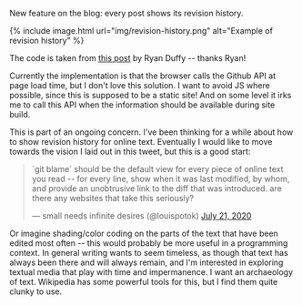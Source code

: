 New feature on the blog: every post shows its revision history.

{% include image.html url="img/revision-history.png" alt="Example of revision history" %}

The code is taken from [this post](https://ryanjduffy.github.io/blog/2016/01/08/including-git-history-in-a-jekyll-post.html) by Ryan Duffy -- thanks Ryan!

Currently the implementation is that the browser calls the Github API at page load time, but I don't love this solution. I want to avoid JS where possible, since this is supposed to be a static site! And on some level it irks me to call this API when the information should be available during site build.

This is part of an ongoing concern. I've been thinking for a while about how to show revision history for online text. Eventually I would like to move towards the vision I laid out in this tweet, but this is a good start:
<blockquote class="twitter-tweet">
<p lang="en" dir="ltr">`git blame` should be the default view for every piece of online text you read -- for every line, show when it was last modified, by whom, and provide an unobtrusive link to the diff that was introduced. are there any websites that take this seriously?</p>&mdash; small needs infinite desires (@louispotok) 
<a href="https://twitter.com/louispotok/status/1285594751694036993?ref_src=twsrc%5Etfw">July 21, 2020</a>
</blockquote> 
<script async src="https://platform.twitter.com/widgets.js" charset="utf-8"></script> 

Or imagine shading/color coding on the parts of the text that have been edited most often -- this would probably be more useful in a programming context. In general writing wants to seem timeless, as though that text has always been there and will always remain, and I'm interested in exploring textual media that play with time and impermanence. I want an archaeology of text. Wikipedia has some powerful tools for this, but I find them quite clunky to use.
